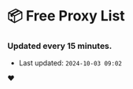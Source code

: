 # :package: Free Proxy List
### Updated every 15 minutes.

- Last updated: `2024-10-03 09:02`

:heart:
